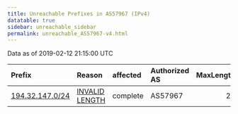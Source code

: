 ```yaml
---
title: Unreachable Prefixes in AS57967 (IPv4)
datatable: true
sidebar: unreachable_sidebar
permalink: unreachable_AS57967-v4.html
---
```


Data as of 2019-02-12 21:15:00 UTC


<div class="datatable-begin"></div>

| Prefix                                                   | Reason                                                                                                    | affected   | Authorized AS   |   MaxLength | Anchor                                         |   unreachable /24s |
|:---------------------------------------------------------|:----------------------------------------------------------------------------------------------------------|:-----------|:----------------|------------:|:-----------------------------------------------|-------------------:|
| [194.32.147.0/24](https://stat.ripe.net/194.32.147.0/24) | [INVALID LENGTH](https://rpki-validator.ripe.net/announcement-preview?asn=AS57967&prefix=194.32.147.0/24) | complete   | AS57967         |          22 | [RIPE](unreachable_RIPE_NCC_RPKI_Root-v4.html) |                  1 |

<div class="datatable-end"></div>